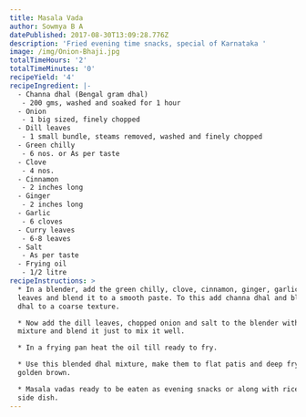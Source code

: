 ```yaml
---
title: Masala Vada
author: Sowmya B A
datePublished: 2017-08-30T13:09:28.776Z
description: 'Fried evening time snacks, special of Karnataka '
image: /img/Onion-Bhaji.jpg
totalTimeHours: '2'
totalTimeMinutes: '0'
recipeYield: '4'
recipeIngredient: |-
  - Channa dhal (Bengal gram dhal)
   - 200 gms, washed and soaked for 1 hour
  - Onion
   - 1 big sized, finely chopped
  - Dill leaves
   - 1 small bundle, steams removed, washed and finely chopped
  - Green chilly
   - 6 nos. or As per taste
  - Clove
   - 4 nos.
  - Cinnamon
   - 2 inches long
  - Ginger
   - 2 inches long
  - Garlic
   - 6 cloves
  - Curry leaves
   - 6-8 leaves
  - Salt
   - As per taste
  - Frying oil
   - 1/2 litre
recipeInstructions: >
  * In a blender, add the green chilly, clove, cinnamon, ginger, garlic, curry
  leaves and blend it to a smooth paste. To this add channa dhal and blend the
  dhal to a coarse texture.

  * Now add the dill leaves, chopped onion and salt to the blender with the
  mixture and blend it just to mix it well.

  * In a frying pan heat the oil till ready to fry.

  * Use this blended dhal mixture, make them to flat patis and deep fry to
  golden brown.

  * Masala vadas ready to be eaten as evening snacks or along with rice as a
  side dish.
---
```


